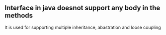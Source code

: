 ## Interface in java doesnot support any body in the methods
It is used for supporting multiple inheritance, abastration and loose coupling
